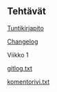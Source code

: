 ## Tehtävät
[Tuntikirjapito](https://github.com/lmunter/ot-harjoitustyo/blob/master/dokumentaatio/tuntikirjanpito.md)

[Changelog](https://github.com/lmunter/ot-harjoitustyo/blob/master/dokumentaatio/changelog.md)

Viikko 1

[gitlog.txt](https://github.com/lmunter/ot-harjoitustyo/blob/master/laskarit/viikko1/gitlog.txt)

[komentorivi.txt](https://github.com/lmunter/ot-harjoitustyo/blob/master/laskarit/viikko1/komentorivi.txt)

